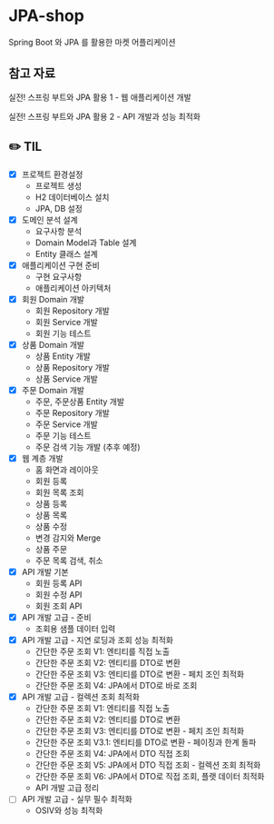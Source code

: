 # JPA-shop
Spring Boot 와 JPA 를 활용한 마켓 어플리케이션


## 참고 자료

실전! 스프링 부트와 JPA 활용 1 - 웹 애플리케이션 개발

실전! 스프링 부트와 JPA 활용 2 - API 개발과 성능 최적화



## ✏️ TIL

- [x]  프로젝트 환경설정
    - 프로젝트 생성
    - H2 데이터베이스 설치
    - JPA, DB 설정
- [x]  도메인 분석 설계
    - 요구사항 분석
    - Domain Model과 Table 설계
    - Entity 클래스 설계
- [x]  애플리케이션 구현 준비
    - 구현 요구사항
    - 애플리케이션 아키텍처
- [x]  회원 Domain 개발
    - 회원 Repository 개발
    - 회원 Service 개발
    - 회원 기능 테스트
- [x]  상품 Domain 개발
    - 상품 Entity 개발
    - 상품 Repository 개발
    - 상품 Service 개발
- [x]  주문 Domain 개발
    - 주문, 주문상품 Entity 개발
    - 주문 Repository 개발
    - 주문 Service 개발
    - 주문 기능 테스트
    - 주문 검색 기능 개발 (추후 예정)
- [x]  웹 계층 개발
    - 홈 화면과 레이아웃
    - 회원 등록
    - 회원 목록 조회
    - 상품 등록
    - 상품 목록
    - 상품 수정
    - 변경 감지와 Merge
    - 상품 주문
    - 주문 목록 검색, 취소
- [x]  API 개발 기본
    - 회원 등록 API
    - 회원 수정 API
    - 회원 조회 API
- [x]  API 개발 고급 - 준비
    - 조회용 샘플 데이터 입력
- [x]  API 개발 고급 - 지연 로딩과 조회 성능 최적화
    - 간단한 주문 조회 V1: 엔티티를 직접 노출
    - 간단한 주문 조회 V2: 엔티티를 DTO로 변환
    - 간단한 주문 조회 V3: 엔티티를 DTO로 변환 - 페치 조인 최적화
    - 간단한 주문 조회 V4: JPA에서 DTO로 바로 조회
- [x]  API 개발 고급 - 컬렉션 조회 최적화
    - 간단한 주문 조회 V1: 엔티티를 직접 노출
    - 간단한 주문 조회 V2: 엔티티를 DTO로 변환
    - 간단한 주문 조회 V3: 엔티티를 DTO로 변환 - 페치 조인 최적화
    - 간단한 주문 조회 V3.1: 엔티티를 DTO로 변환 - 페이징과 한계 돌파
    - 간단한 주문 조회 V4: JPA에서 DTO 직접 조회
    - 간단한 주문 조회 V5: JPA에서 DTO 직접 조회 - 컬렉션 조회 최적화
    - 간단한 주문 조회 V6: JPA에서 DTO로 직접 조회, 플랫 데이터 최적화
    - API 개발 고급 정리
- [ ]  API 개발 고급 - 실무 필수 최적화
    - OSIV와 성능 최적화

